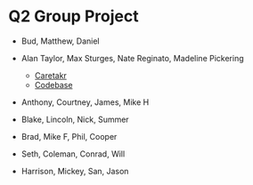 # Q2 Group Project

* Bud, Matthew, Daniel

* Alan Taylor, Max Sturges, Nate Reginato, Madeline Pickering
  * [Caretakr](https://caretakr.herokuapp.com/)
  * [Codebase](https://github.com/madelinepick/caretakr)

* Anthony, Courtney, James, Mike H

* Blake, Lincoln, Nick, Summer

* Brad, Mike F, Phil, Cooper

* Seth, Coleman, Conrad, Will

* Harrison, Mickey, San, Jason
